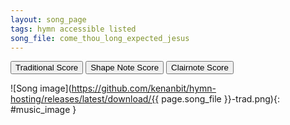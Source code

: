 ```yaml
---
layout: song_page
tags: hymn accessible listed
song_file: come_thou_long_expected_jesus
---
```


<button id="traditional" onclick="changeImage('trad');">Traditional Score</button>
<button id="shapenote" onclick="changeImage('shapenote');">Shape Note Score</button>
<button id="clairnote" onclick="changeImage('clairnote');">Clairnote Score</button>

![Song image](https://github.com/kenanbit/hymn-hosting/releases/latest/download/{{ page.song_file }}-trad.png){: #music_image }
